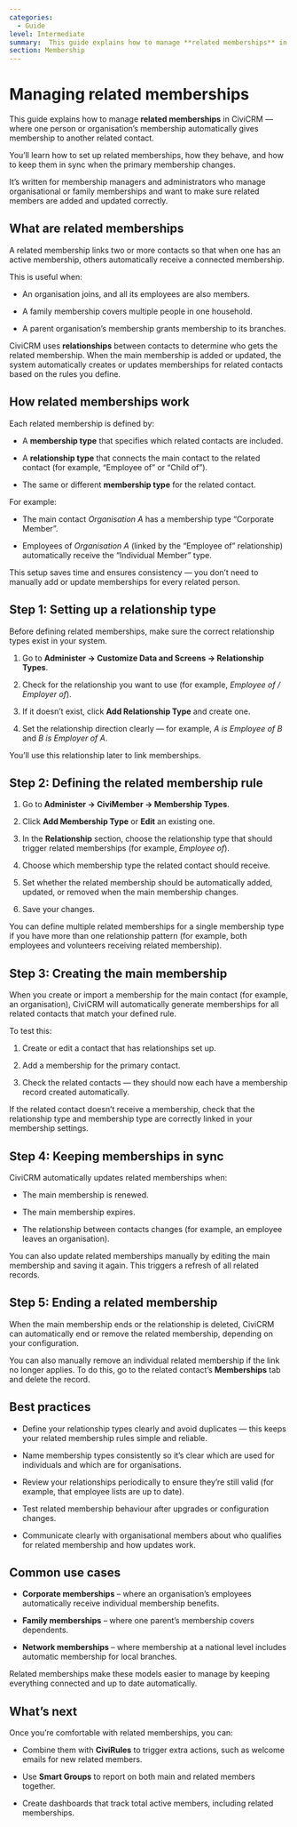 ```yaml
---
categories:
  - Guide  
level: Intermediate  
summary:  This guide explains how to manage **related memberships** in CiviCRM — where one person or organisation’s membership automatically gives membership to another related contact.
section: Membership
---
```



# Managing related memberships


This guide explains how to manage **related memberships** in CiviCRM — where one person or organisation’s membership automatically gives membership to another related contact.

You’ll learn how to set up related memberships, how they behave, and how to keep them in sync when the primary membership changes.

It’s written for membership managers and administrators who manage organisational or family memberships and want to make sure related members are added and updated correctly.

## **What are related memberships**

A related membership links two or more contacts so that when one has an active membership, others automatically receive a connected membership.

This is useful when:

* An organisation joins, and all its employees are also members.

* A family membership covers multiple people in one household.

* A parent organisation’s membership grants membership to its branches.

CiviCRM uses **relationships** between contacts to determine who gets the related membership. When the main membership is added or updated, the system automatically creates or updates memberships for related contacts based on the rules you define.

## **How related memberships work**

Each related membership is defined by:

* A **membership type** that specifies which related contacts are included.

* A **relationship type** that connects the main contact to the related contact (for example, “Employee of” or “Child of”).

* The same or different **membership type** for the related contact.

For example:

* The main contact *Organisation A* has a membership type “Corporate Member”.

* Employees of *Organisation A* (linked by the “Employee of” relationship) automatically receive the “Individual Member” type.

This setup saves time and ensures consistency — you don’t need to manually add or update memberships for every related person.

## **Step 1: Setting up a relationship type**

Before defining related memberships, make sure the correct relationship types exist in your system.

1. Go to **Administer → Customize Data and Screens → Relationship Types**.

2. Check for the relationship you want to use (for example, *Employee of / Employer of*).

3. If it doesn’t exist, click **Add Relationship Type** and create one.

4. Set the relationship direction clearly — for example, *A is Employee of B* and *B is Employer of A*.

You’ll use this relationship later to link memberships.

## **Step 2: Defining the related membership rule**

1. Go to **Administer → CiviMember → Membership Types**.

2. Click **Add Membership Type** or **Edit** an existing one.

3. In the **Relationship** section, choose the relationship type that should trigger related memberships (for example, *Employee of*).

4. Choose which membership type the related contact should receive.

5. Set whether the related membership should be automatically added, updated, or removed when the main membership changes.

6. Save your changes.

You can define multiple related memberships for a single membership type if you have more than one relationship pattern (for example, both employees and volunteers receiving related membership).

## **Step 3: Creating the main membership**

When you create or import a membership for the main contact (for example, an organisation), CiviCRM will automatically generate memberships for all related contacts that match your defined rule.

To test this:

1. Create or edit a contact that has relationships set up.

2. Add a membership for the primary contact.

3. Check the related contacts — they should now each have a membership record created automatically.

If the related contact doesn’t receive a membership, check that the relationship type and membership type are correctly linked in your membership settings.

## **Step 4: Keeping memberships in sync**

CiviCRM automatically updates related memberships when:

* The main membership is renewed.

* The main membership expires.

* The relationship between contacts changes (for example, an employee leaves an organisation).

You can also update related memberships manually by editing the main membership and saving it again. This triggers a refresh of all related records.

## **Step 5: Ending a related membership**

When the main membership ends or the relationship is deleted, CiviCRM can automatically end or remove the related membership, depending on your configuration.

You can also manually remove an individual related membership if the link no longer applies. To do this, go to the related contact’s **Memberships** tab and delete the record.

## **Best practices**

* Define your relationship types clearly and avoid duplicates — this keeps your related membership rules simple and reliable.

* Name membership types consistently so it’s clear which are used for individuals and which are for organisations.

* Review your relationships periodically to ensure they’re still valid (for example, that employee lists are up to date).

* Test related membership behaviour after upgrades or configuration changes.

* Communicate clearly with organisational members about who qualifies for related membership and how updates work.

## **Common use cases**

* **Corporate memberships** – where an organisation’s employees automatically receive individual membership benefits.

* **Family memberships** – where one parent’s membership covers dependents.

* **Network memberships** – where membership at a national level includes automatic membership for local branches.

Related memberships make these models easier to manage by keeping everything connected and up to date automatically.

## **What’s next**

Once you’re comfortable with related memberships, you can:

* Combine them with **CiviRules** to trigger extra actions, such as welcome emails for new related members.

* Use **Smart Groups** to report on both main and related members together.

* Create dashboards that track total active members, including related memberships.
